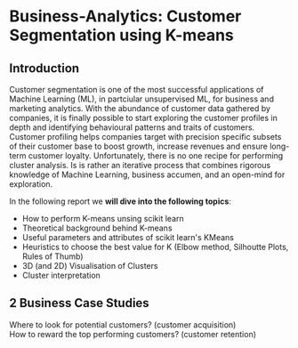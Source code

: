 # Business-Analytics: Customer Segmentation using K-means


## Introduction
Customer segmentation is one of the most successful applications of Machine Learning (ML), in partciular unsupervised ML, for business and marketing analytics. With the abundance of customer data gathered by companies, it is finally possible to start exploring the customer profiles in depth and identifying behavioural patterns and traits of customers. Customer profiling helps companies target with precision specific subsets of their customer base to boost growth, increase revenues and ensure long-term customer loyalty.
 Unfortunately, there is no one recipe for performing cluster analysis. Is is rather an iterative process that combines rigorous knowledge of Machine Learning, business accumen, and an open-mind for exploration.

In the following report we **will dive into the following topics**:

- How to perform K-means unsing scikit learn  
- Theoretical background behind K-means
- Useful parameters and attributes of scikit learn's KMeans
- Heuristics to choose the best value for K (Elbow method, Silhoutte Plots, Rules of Thumb)
- 3D (and 2D) Visualisation of Clusters
- Cluster interpretation  



## 2 Business Case Studies  
Where to look for potential customers? (customer acquisition)  
How to reward the top performing customers? (customer retention)  
